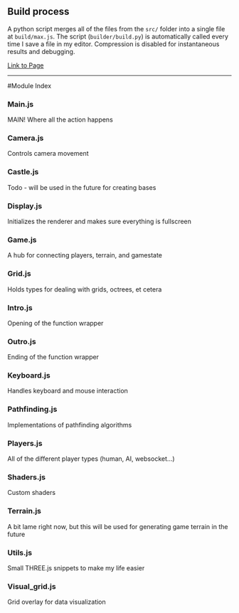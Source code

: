 ## Build process
A python script merges all of the files from the `src/` folder into a single file at `build/max.js`. The script (`builder/build.py`) is automatically called every time I save a file in my editor. Compression is disabled for instantaneous results and debugging.


[Link to Page](http://montythibault.github.com/JSGame/)

---------------------------------------------

#Module Index
### Main.js
MAIN! Where all the action happens

### Camera.js
Controls camera movement

### Castle.js
Todo - will be used in the future for creating bases

### Display.js
Initializes the renderer and makes sure everything is fullscreen

### Game.js
A hub for connecting players, terrain, and gamestate

### Grid.js
Holds types for dealing with grids, octrees, et cetera

### Intro.js
Opening of the function wrapper

### Outro.js 
Ending of the function wrapper

### Keyboard.js
Handles keyboard and mouse interaction

### Pathfinding.js
Implementations of pathfinding algorithms

### Players.js
All of the different player types (human, AI, websocket...)

### Shaders.js
Custom shaders

### Terrain.js 
A bit lame right now, but this will be used for generating game terrain in the future

### Utils.js
Small THREE.js snippets to make my life easier

### Visual_grid.js
Grid overlay for data visualization